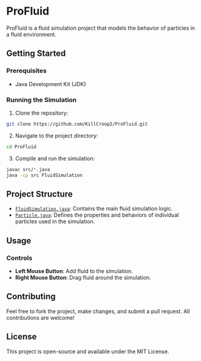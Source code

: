 # ProFluid

ProFluid is a fluid simulation project that models the behavior of particles in a fluid environment.

## Getting Started

### Prerequisites

- Java Development Kit (JDK)

### Running the Simulation

1. Clone the repository:

``` bash
git clone https://github.com/KillCroop2/ProFluid.git
```

2. Navigate to the project directory:

``` bash
cd ProFluid
```

3. Compile and run the simulation:

``` bash
javac src/*.java
java -cp src FluidSimulation
```


## Project Structure

- [`FluidSimulation.java`](https://github.com/KillCroop2/ProFluid/blob/master/src/FluidSimulation.java): Contains the main fluid simulation logic.
- [`Particle.java`](https://github.com/KillCroop2/ProFluid/blob/master/src/Particle.java): Defines the properties and behaviors of individual particles used in the simulation.

## Usage

### Controls

- **Left Mouse Button**: Add fluid to the simulation.
- **Right Mouse Button**: Drag fluid around the simulation.

## Contributing

Feel free to fork the project, make changes, and submit a pull request. All contributions are welcome!

## License

This project is open-source and available under the MIT License.

